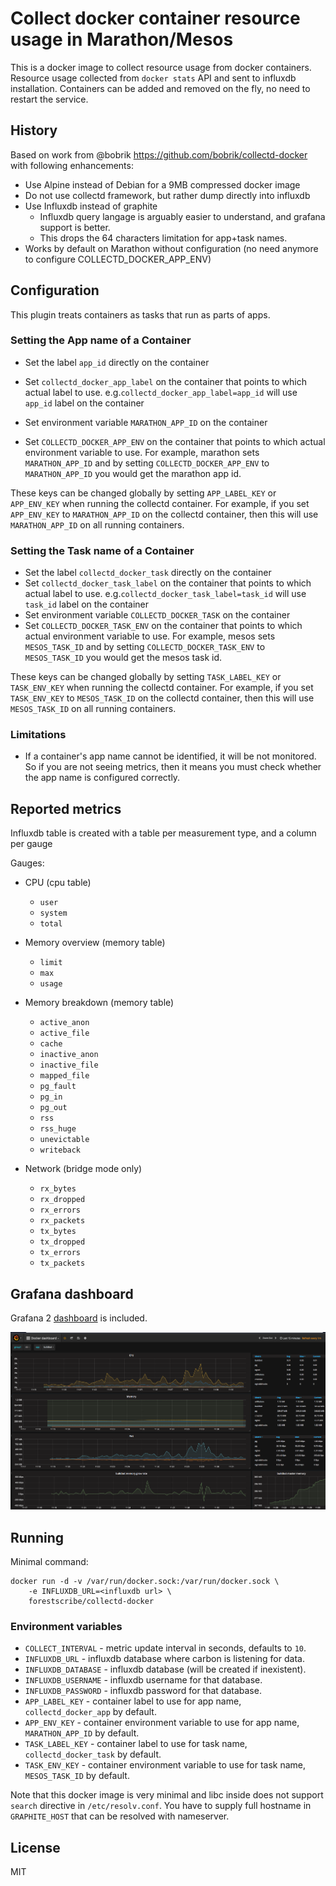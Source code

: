 # Collect docker container resource usage in Marathon/Mesos

This is a docker image to collect resource usage from docker
containers. Resource usage collected from `docker stats` API and sent to
influxdb installation. Containers can be added and removed on the fly, no need
to restart the service.

## History

Based on work from @bobrik https://github.com/bobrik/collectd-docker with following enhancements:

- Use Alpine instead of Debian for a 9MB compressed docker image
- Do not use collectd framework, but rather dump directly into influxdb
- Use Influxdb instead of graphite
    - Influxdb query langage is arguably easier to understand, and grafana support is better.
    - This drops the 64 characters limitation for app+task names.
- Works by default on Marathon without configuration (no need anymore to configure COLLECTD_DOCKER_APP_ENV)

## Configuration

This plugin treats containers as tasks that run as parts of apps.

### Setting the App name of a Container

* Set the label `app_id` directly on the container
* Set `collectd_docker_app_label` on the container that points to which actual
label to use. e.g.`collectd_docker_app_label=app_id` will use `app_id` label on the
container
* Set environment variable `MARATHON_APP_ID` on the container

* Set `COLLECTD_DOCKER_APP_ENV` on the container that points to which actual
environment variable to use. For example, marathon sets `MARATHON_APP_ID` and
by setting `COLLECTD_DOCKER_APP_ENV` to `MARATHON_APP_ID` you would get the
marathon app id.

These keys can be changed globally by setting `APP_LABEL_KEY` or `APP_ENV_KEY`
when running the collectd container. For example, if you set `APP_ENV_KEY` to
`MARATHON_APP_ID` on the collectd container, then this will use
`MARATHON_APP_ID` on all running containers.

### Setting the Task name of a Container

* Set the label `collectd_docker_task` directly on the container
* Set `collectd_docker_task_label` on the container that points to which actual
label to use. e.g.`collectd_docker_task_label=task_id` will use `task_id` label on the
container
* Set environment variable `COLLECTD_DOCKER_TASK` on the container
* Set `COLLECTD_DOCKER_TASK_ENV` on the container that points to which actual
environment variable to use. For example, mesos sets `MESOS_TASK_ID` and by
setting `COLLECTD_DOCKER_TASK_ENV` to `MESOS_TASK_ID` you would get the mesos
task id.

These keys can be changed globally by setting `TASK_LABEL_KEY` or `TASK_ENV_KEY`
when running the collectd container. For example, if you set `TASK_ENV_KEY` to
`MESOS_TASK_ID` on the collectd container, then this will use `MESOS_TASK_ID` on
all running containers.

### Limitations

* If a container's app name cannot be identified, it will be not monitored. So
if you are not seeing metrics, then it means you must check whether the app
name is configured correctly.

## Reported metrics

Influxdb table is created with a table per measurement type, and a column per gauge

Gauges:

* CPU (cpu table)
    * `user`
    * `system`
    * `total`

* Memory overview (memory table)
    * `limit`
    * `max`
    * `usage`

* Memory breakdown  (memory table)
    * `active_anon`
    * `active_file`
    * `cache`
    * `inactive_anon`
    * `inactive_file`
    * `mapped_file`
    * `pg_fault`
    * `pg_in`
    * `pg_out`
    * `rss`
    * `rss_huge`
    * `unevictable`
    * `writeback`

* Network (bridge mode only)
    * `rx_bytes`
    * `rx_dropped`
    * `rx_errors`
    * `rx_packets`
    * `tx_bytes`
    * `tx_dropped`
    * `tx_errors`
    * `tx_packets`

## Grafana dashboard

Grafana 2 [dashboard](grafana2.json) is included.

![screenshot](https://github.com/forestscribe/collectd-docker/raw/master/screenshot.png)


## Running

Minimal command:

```
docker run -d -v /var/run/docker.sock:/var/run/docker.sock \
    -e INFLUXDB_URL=<influxdb url> \
    forestscribe/collectd-docker
```

### Environment variables

* `COLLECT_INTERVAL` - metric update interval in seconds, defaults to `10`.
* `INFLUXDB_URL` - influxdb database where carbon is listening for data.
* `INFLUXDB_DATABASE` - influxdb database (will be created if inexistent).
* `INFLUXDB_USERNAME` - influxdb username for that database.
* `INFLUXDB_PASSWORD` - influxdb password for that database.
* `APP_LABEL_KEY` - container label to use for app name, `collectd_docker_app` by default.
* `APP_ENV_KEY` - container environment variable to use for app name, `MARATHON_APP_ID` by default.
* `TASK_LABEL_KEY` - container label to use for task name, `collectd_docker_task` by default.
* `TASK_ENV_KEY` - container environment variable to use for task name, `MESOS_TASK_ID` by default.

Note that this docker image is very minimal and libc inside does not support
`search` directive in `/etc/resolv.conf`. You have to supply full hostname in
`GRAPHITE_HOST` that can be resolved with nameserver.

## License

MIT
